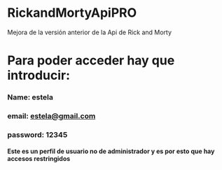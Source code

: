 # RickandMortyApiPRO
Mejora de la versión anterior de la Api de Rick and Morty
# Para poder acceder hay que introducir:

### Name: estela
### email: estela@gmail.com
### password: 12345

#### Este es un perfil de usuario no de administrador y es por esto que hay accesos restringidos
